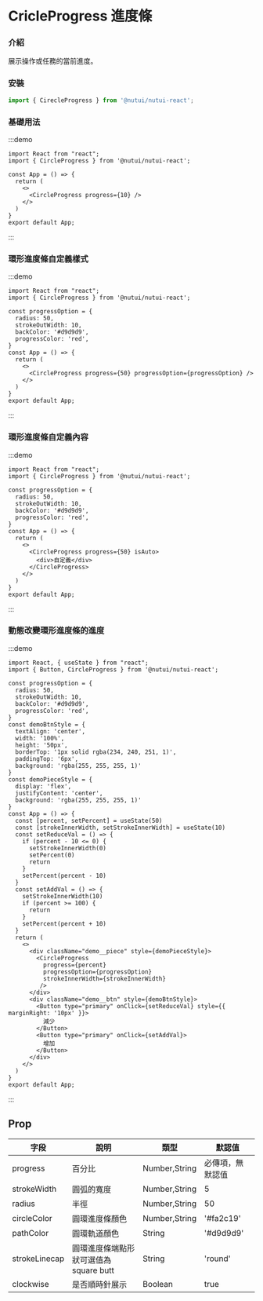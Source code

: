 # CricleProgress 進度條

### 介紹

展示操作或任務的當前進度。

### 安裝

``` ts
import { CirecleProgress } from '@nutui/nutui-react';
```
### 基礎用法

:::demo
```tsx
import React from "react";
import { CircleProgress } from '@nutui/nutui-react';

const App = () => {
  return (
    <>
      <CircleProgress progress={10} />
    </>
  )
}
export default App;
```
:::

### 環形進度條自定義樣式

:::demo
```tsx
import React from "react";
import { CircleProgress } from '@nutui/nutui-react';

const progressOption = {
  radius: 50,
  strokeOutWidth: 10,
  backColor: '#d9d9d9',
  progressColor: 'red',
}
const App = () => {
  return (
    <>
      <CircleProgress progress={50} progressOption={progressOption} />
    </>
  )
}
export default App;
```
:::

### 環形進度條自定義內容
:::demo
```tsx
import React from "react";
import { CircleProgress } from '@nutui/nutui-react';

const progressOption = {
  radius: 50,
  strokeOutWidth: 10,
  backColor: '#d9d9d9',
  progressColor: 'red',
}
const App = () => {
  return (
    <>
      <CircleProgress progress={50} isAuto>
        <div>自定義</div>
      </CircleProgress>
    </>
  )
}
export default App;
```
:::

### 動態改變環形進度條的進度
:::demo
```tsx
import React, { useState } from "react";
import { Button, CircleProgress } from '@nutui/nutui-react';

const progressOption = {
  radius: 50,
  strokeOutWidth: 10,
  backColor: '#d9d9d9',
  progressColor: 'red',
}
const demoBtnStyle = {
  textAlign: 'center',
  width: '100%',
  height: '50px',
  borderTop: '1px solid rgba(234, 240, 251, 1)',
  paddingTop: '6px',
  background: 'rgba(255, 255, 255, 1)'
}
const demoPieceStyle = {
  display: 'flex',
  justifyContent: 'center',
  background: 'rgba(255, 255, 255, 1)'
}
const App = () => {
  const [percent, setPercent] = useState(50)
  const [strokeInnerWidth, setStrokeInnerWidth] = useState(10)
  const setReduceVal = () => {
    if (percent - 10 <= 0) {
      setStrokeInnerWidth(0)
      setPercent(0)
      return
    }
    setPercent(percent - 10)
  }
  const setAddVal = () => {
    setStrokeInnerWidth(10)
    if (percent >= 100) {
      return
    }
    setPercent(percent + 10)
  }
  return (
    <>
      <div className="demo__piece" style={demoPieceStyle}>
        <CircleProgress
          progress={percent}
          progressOption={progressOption}
          strokeInnerWidth={strokeInnerWidth}
         />
      </div>
      <div className="demo__btn" style={demoBtnStyle}>
        <Button type="primary" onClick={setReduceVal} style={{ marginRight: '10px' }}>
          減少
        </Button>
        <Button type="primary" onClick={setAddVal}>
          增加
        </Button>
      </div>
    </>
  )
}
export default App;
```
:::


## Prop

| 字段 | 說明 | 類型 | 默認值
|----- | ----- | ----- | -----
| progress | 百分比 | Number,String | 必傳項，無默認值
| strokeWidth | 圓弧的寬度 | Number,String | 5
| radius | 半徑 | Number,String | 50
| circleColor | 圓環進度條顏色 | Number,String | '#fa2c19'
| pathColor | 圓環軌道顏色 | String | '#d9d9d9'
| strokeLinecap | 圓環進度條端點形狀可選值為 square butt | String | 'round'
| clockwise| 是否順時針展示 | Boolean | true